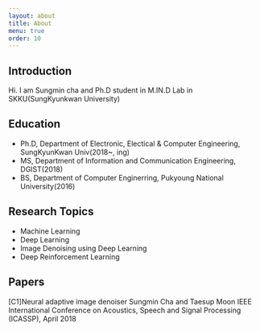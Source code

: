```yaml
---
layout: about
title: About
menu: true
order: 10
---
```


## Introduction

Hi. I am Sungmin cha and Ph.D student in M.IN.D Lab in SKKU(SungKyunkwan University)

## Education

- Ph.D, Department of Electronic, Electical & Computer Engineering, SungKyunKwan Univ(2018~, ing)
- MS, Department of Information and Communication Engineering, DGIST(2018)
- BS, Department of Computer Enginerring, Pukyoung National University(2016)

## Research Topics

- Machine Learning
- Deep Learning
- Image Denoising using Deep Learning
- Deep Reinforcement Learning

## Papers

[C1]Neural adaptive image denoiser
Sungmin Cha and Taesup Moon
IEEE International Conference on Acoustics, Speech and Signal Processing (ICASSP), April 2018

